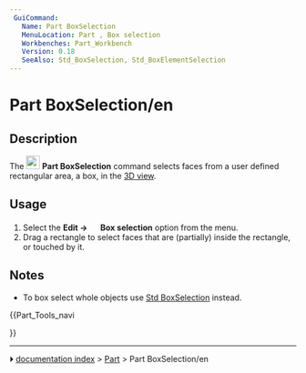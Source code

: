 ```yaml
---
 GuiCommand:
   Name: Part BoxSelection
   MenuLocation: Part , Box selection
   Workbenches: Part_Workbench
   Version: 0.18
   SeeAlso: Std_BoxSelection, Std_BoxElementSelection
---
```


# Part BoxSelection/en

## Description

The <img alt="" src=images/Part_BoxSelection.svg  style="width:24px;"> **Part BoxSelection** command selects faces from a user defined rectangular area, a box, in the [3D view](3D_view.md).

## Usage

1.  Select the **Edit → <img src="images/Part_BoxSelection.svg" width=16px> Box selection** option from the menu.
2.  Drag a rectangle to select faces that are (partially) inside the rectangle, or touched by it.

## Notes

-   To box select whole objects use [Std BoxSelection](Std_BoxSelection.md) instead.





{{Part_Tools_navi

}}



---
⏵ [documentation index](../README.md) > [Part](Part_Workbench.md) > Part BoxSelection/en
